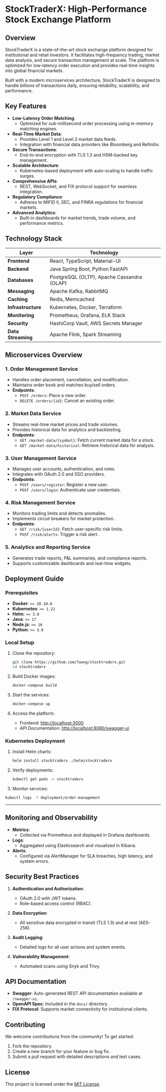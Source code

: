 # StockTraderX: High-Performance Stock Exchange Platform

## Overview

StockTraderX is a state-of-the-art stock exchange platform designed for institutional and retail investors. It facilitates high-frequency trading, market data analysis, and secure transaction management at scale. The platform is optimized for low-latency order execution and provides real-time insights into global financial markets.

Built with a modern microservices architecture, StockTraderX is designed to handle billions of transactions daily, ensuring reliability, scalability, and performance.

## Key Features

- **Low-Latency Order Matching**:
  - Optimized for sub-millisecond order processing using in-memory matching engines.
- **Real-Time Market Data**:
  - Provides Level 1 and Level 2 market data feeds.
  - Integration with financial data providers like Bloomberg and Refinitiv.
- **Secure Transactions**:
  - End-to-end encryption with TLS 1.3 and HSM-backed key management.
- **Scalable Architecture**:
  - Kubernetes-based deployment with auto-scaling to handle traffic surges.
- **Comprehensive APIs**:
  - REST, WebSocket, and FIX protocol support for seamless integration.
- **Regulatory Compliance**:
  - Adheres to MiFID II, SEC, and FINRA regulations for financial markets.
- **Advanced Analytics**:
  - Built-in dashboards for market trends, trade volume, and performance metrics.

## Technology Stack

| Layer                  | Technology                           |
|------------------------|---------------------------------------|
| **Frontend**           | React, TypeScript, Material-UI       |
| **Backend**            | Java Spring Boot, Python FastAPI     |
| **Databases**          | PostgreSQL (OLTP), Apache Cassandra (OLAP) |
| **Messaging**          | Apache Kafka, RabbitMQ               |
| **Caching**            | Redis, Memcached                    |
| **Infrastructure**     | Kubernetes, Docker, Terraform        |
| **Monitoring**         | Prometheus, Grafana, ELK Stack       |
| **Security**           | HashiCorp Vault, AWS Secrets Manager |
| **Data Streaming**     | Apache Flink, Spark Streaming        |

## Microservices Overview

### 1. Order Management Service

- Handles order placement, cancellation, and modification.
- Maintains order book and matches buy/sell orders.
- **Endpoints**:
  - `POST /orders`: Place a new order.
  - `DELETE /orders/{id}`: Cancel an existing order.

### 2. Market Data Service

- Streams real-time market prices and trade volumes.
- Provides historical data for analytics and backtesting.
- **Endpoints**:
  - `GET /market-data/{symbol}`: Fetch current market data for a stock.
  - `GET /market-data/historical`: Retrieve historical data for analysis.

### 3. User Management Service

- Manages user accounts, authentication, and roles.
- Integrates with OAuth 2.0 and SSO providers.
- **Endpoints**:
  - `POST /users/register`: Register a new user.
  - `POST /users/login`: Authenticate user credentials.

### 4. Risk Management Service

- Monitors trading limits and detects anomalies.
- Implements circuit breakers for market protection.
- **Endpoints**:
  - `GET /risk/{userId}`: Fetch user-specific risk limits.
  - `POST /risk/alerts`: Trigger a risk alert.

### 5. Analytics and Reporting Service

- Generates trade reports, P&L summaries, and compliance reports.
- Supports customizable dashboards and real-time widgets.

## Deployment Guide

### Prerequisites

- **Docker**: `>= 20.10.0`
- **Kubernetes**: `>= 1.22`
- **Helm**: `>= 3.8`
- **Java**: `>= 17`
- **Node.js**: `>= 16`
- **Python**: `>= 3.9`

### **Local Setup**

1. Clone the repository:

   ```bash
   git clone https://github.com/faang/stocktraderx.git
   cd stocktraderx
   ```

2. Build Docker images:

   ```bash
   docker-compose build
   ```

3. Start the services:

   ```bash
   docker-compose up
   ```

4. Access the platform:
   - Frontend: [http://localhost:3000](http://localhost:3000)
   - API Documentation: [http://localhost:8080/swagger-ui](http://localhost:8080/swagger-ui)

### Kubernetes Deployment

1. Install Helm charts:

   ```bash
   helm install stocktraderx ./helm/stocktraderx
   ```

2. Verify deployments:

   ```bash
   kubectl get pods -n stocktraderx
   ```

3. Monitor services:

```bash
kubectl logs -f deployment/order-management
```

---

## Monitoring and Observability

- **Metrics**:
  - Collected via Prometheus and displayed in Grafana dashboards.
- **Logs**:
  - Aggregated using Elasticsearch and visualized in Kibana.
- **Alerts**:
  - Configured via AlertManager for SLA breaches, high latency, and system errors.

## Security Best Practices

1. **Authentication and Authorization**:
   - OAuth 2.0 with JWT tokens.
   - Role-based access control (RBAC).

2. **Data Encryption**:
   - All sensitive data encrypted in transit (TLS 1.3) and at rest (AES-256).

3. **Audit Logging**:
   - Detailed logs for all user actions and system events.

4. **Vulnerability Management**:
   - Automated scans using Snyk and Trivy.

## API Documentation

- **Swagger**: Auto-generated REST API documentation available at `/swagger-ui`.
- **OpenAPI Spec**: Included in the `docs/` directory.
- **FIX Protocol**: Supports market connectivity for institutional clients.

## Contributing

We welcome contributions from the community! To get started:

1. Fork the repository.
2. Create a new branch for your feature or bug fix.
3. Submit a pull request with detailed descriptions and test cases.

## License

This project is licensed under the [MIT License](LICENSE).
